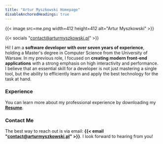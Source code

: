 ```yaml
---
title: "Artur Myszkowski Homepage"
disableAnchoredHeadings: true
---
```


{{< image src=me.png width=412 height=412 alt="Artur Myszkowski" >}}

{{< socials "contact@arturmyszkowski.pl" >}}

Hi! I am a **software developer with over seven years of experience**, holding a Master's degree in Computer Science from the University of Warsaw. In my previous role, I focused on **creating modern front-end applications** with a strong emphasis on high interactivity and performance. I believe that an essential skill for a developer is not just mastering a single tool, but the ability to efficiently learn and apply the best technology for the task at hand. 

### Experience

You can learn more about my professional experience by downloading my [**Resume**](files/Artur_Myszkowski_Resume_2025_v4.pdf).

### Contact Me

The best way to reach out is via email: **{{< email "contact@arturmyszkowski.pl" >}}**. I look forward to hearing from you!
